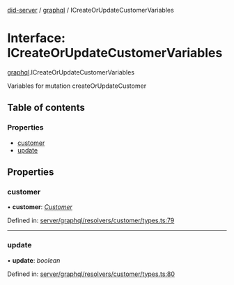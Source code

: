 [did-server](../README.md) / [graphql](../modules/graphql.md) / ICreateOrUpdateCustomerVariables

# Interface: ICreateOrUpdateCustomerVariables

[graphql](../modules/graphql.md).ICreateOrUpdateCustomerVariables

Variables for mutation createOrUpdateCustomer

## Table of contents

### Properties

- [customer](graphql.icreateorupdatecustomervariables.md#customer)
- [update](graphql.icreateorupdatecustomervariables.md#update)

## Properties

### customer

• **customer**: [*Customer*](../classes/graphql.customer.md)

Defined in: [server/graphql/resolvers/customer/types.ts:79](https://github.com/Puzzlepart/did/blob/dev/server/graphql/resolvers/customer/types.ts#L79)

___

### update

• **update**: *boolean*

Defined in: [server/graphql/resolvers/customer/types.ts:80](https://github.com/Puzzlepart/did/blob/dev/server/graphql/resolvers/customer/types.ts#L80)
